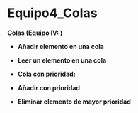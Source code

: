 # Equipo4_Colas

**Colas (Equipo IV: )**

- **Añadir elemento en una cola**
- **Leer un elemento en una cola**
 
 - **Cola con prioridad:**
 - __Añadir con prioridad__
 - **Eliminar elemento de mayor prioridad**
